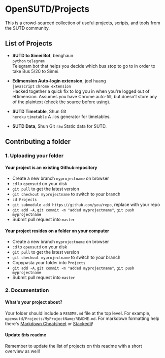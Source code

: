 # OpenSUTD/Projects
This is a crowd-sourced collection of useful projects, scripts, and tools from the SUTD community.

## List of Projects
* **SUTD to Simei Bot**, benghaun  
`python` `telegram`  
Telegram bot that helps you decide which bus stop to go to in order to take Bus 5/20 to Simei.

* **Edimension Auto-login extension**, joel huang  
`javascript` `chrome extension`  
Hacked together a quick fix to log you in when you're logged out of eDimension. Assumes you have Chrome auto-fill, but doesn't store any of the plaintext (check the source before using).

* **SUTD Timetable**, Shun Git  
`heroku` `timetable`
A .ics generator for timetables.

* **SUTD Data**, Shun Git
`raw`
Static data for SUTD.

## Contributing a folder
### 1. Uploading your folder
#### Your project is an existing Github repository
* Create a new branch `myprojectname` on browser
* `cd` to `opensutd` on your disk
* `git pull` to get the latest version
* `git checkout myprojectname` to switch to your branch
* `cd Projects`
* `git submodule add https://github.com/you/repo`, replace with your repo
* `git add -A`, `git commit -m "added myprojectname"`, `git push myprojectname`
* Submit pull request into `master`

#### Your project resides on a folder on your computer
* Create a new branch `myprojectname` on browser
* `cd` to `opensutd` on your disk
* `git pull` to get the latest version
* `git checkout myprojectname` to switch to your branch
* Copypasta your folder into `Projects`
* `git add -A`, `git commit -m "added myprojectname"`, `git push myprojectname`
* Submit pull request into `master`

### 2. Documentation
#### What's your project about?
Your folder should include a `README.md` file at the top level. For example, `opensutd/Projects/MyProjectName/README.md`. For markdown formatting help there's [Markdown Cheatsheet](https://github.com/adam-p/markdown-here/wiki/Markdown-Cheatsheet) or [Stackedit](https://stackedit.io/app)!
#### Update *this* readme
Remember to update the list of projects on this readme with a short overview as well!

